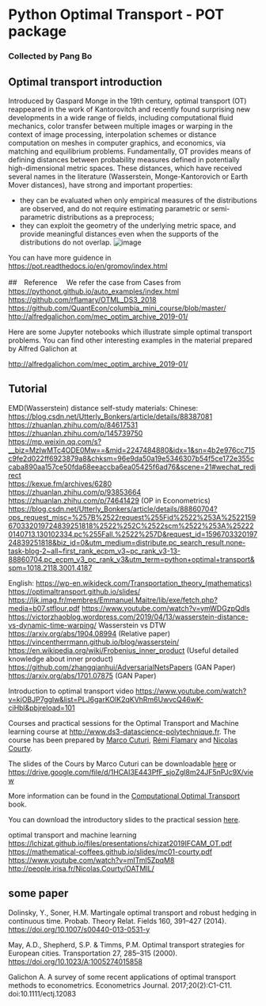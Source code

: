 # Python Optimal Transport - POT package

### Collected by Pang Bo

## Optimal transport introduction
Introduced by Gaspard Monge in the 19th century, optimal transport (OT) reappeared in the work of Kantorovitch and recently found surprising new developments in a wide range of fields, including computational fluid mechanics, color transfer between multiple images or warping in the context of image processing, interpolation schemes or distance computation on meshes in computer graphics, and economics, via matching and equilibrium problems. Fundamentally, OT provides means of defining distances between probability measures defined in potentially high-dimensional metric spaces. These distances, which have received several names in the literature (Wasserstein, Monge-Kantorovich or Earth Mover distances), have strong and important properties:   
- they can be evaluated when only empirical measures of the distributions are observed, and do not require estimating parametric or semi-parametric distributions as a preprocess;   
- they can exploit the geometry of the underlying metric space, and provide meaningful distances even when the supports of the distributions do not overlap.
![image](https://github.com/Pangbo15/SIQEF-RA-2020/blob/master/SIQEF%20Assignment/pot/POT%20Intro.png)

You can have more guidence in 
https://pot.readthedocs.io/en/gromov/index.html


##　Reference　
We refer the case from Cases from
https://pythonot.github.io/auto_examples/index.html
https://github.com/rflamary/OTML_DS3_2018
https://github.com/QuantEcon/columbia_mini_course/blob/master/
http://alfredgalichon.com/mec_optim_archive_2019-01/


Here are some Jupyter notebooks which illustrate simple optimal transport problems. You can find other interesting examples in the material prepared by Alfred Galichon at

http://alfredgalichon.com/mec_optim_archive_2019-01/


## Tutorial

EMD(Wasserstein) distance self-study materials:
Chinese:
https://blog.csdn.net/Utterly_Bonkers/article/details/88387081 
https://zhuanlan.zhihu.com/p/84617531   
https://zhuanlan.zhihu.com/p/145739750    
https://mp.weixin.qq.com/s?__biz=MzIwMTc4ODE0Mw==&mid=2247484880&idx=1&sn=4b2e976cc715c9fe2d022ff6923879a8&chksm=96e9da50a19e5346307b54f5ce172e355ccaba890aa157ce50fda68eeaccba6ea05425f6ad76&scene=21#wechat_redirect  
https://kexue.fm/archives/6280  
https://zhuanlan.zhihu.com/p/93853664 
https://zhuanlan.zhihu.com/p/74641429   (OP in Econometrics) 
https://blog.csdn.net/Utterly_Bonkers/article/details/88860704?ops_request_misc=%257B%2522request%255Fid%2522%253A%2522159670332019724839251818%2522%252C%2522scm%2522%253A%252220140713.130102334.pc%255Fall.%2522%257D&request_id=159670332019724839251818&biz_id=0&utm_medium=distribute.pc_search_result.none-task-blog-2~all~first_rank_ecpm_v3~pc_rank_v3-13-88860704.pc_ecpm_v3_pc_rank_v3&utm_term=python+optimal+transport&spm=1018.2118.3001.4187


English:
https://wp-en.wikideck.com/Transportation_theory_(mathematics)
https://optimaltransport.github.io/slides/
https://ljk.imag.fr/membres/Emmanuel.Maitre/lib/exe/fetch.php?media=b07.stflour.pdf
https://www.youtube.com/watch?v=ymWDGzpQdls
https://victorzhaoblog.wordpress.com/2019/04/13/wasserstein-distance-vs-dynamic-time-warping/   Wasserstein vs DTW
https://arxiv.org/abs/1904.08994    (Relative paper)
https://vincentherrmann.github.io/blog/wasserstein/
https://en.wikipedia.org/wiki/Frobenius_inner_product  (Useful detailed knowledge about inner product)
https://github.com/zhangqianhui/AdversarialNetsPapers  (GAN Paper)
https://arxiv.org/abs/1701.07875    (GAN Paper)


Introduction to optimal transport video
https://www.youtube.com/watch?v=kjOBJP7gglw&list=PLJ6garKOlK2qKVhRm6UwvcQ46wK-ciHbl&pbjreload=101

Courses and practical sessions for the Optimal Transport and Machine learning course at http://www.ds3-datascience-polytechnique.fr.
The course has been prepared by [Marco Cuturi](http://marcocuturi.net/),
 [Rémi Flamary](http://remi.flamary.com/) and [Nicolas Courty](http://people.irisa.fr/Nicolas.Courty/).

The slides of the Cours by Marco Cuturi can be downloadable [here](https://www.dropbox.com/s/3kuqnhmf2q0dzjq/mlss18_argentina.pdf?dl=0)   or
https://drive.google.com/file/d/1HCAI3E443PfF_sjoZgl8m24JF5nPJc9X/view


More information can be found in the [Computational Optimal Transport](https://arxiv.org/pdf/1803.00567.pdf) book.


You can download the introductory slides to the practical session [here](https://remi.flamary.com/cours/otml/OTML_TPDS3_2018.pdf).

optimal transport and machine learning
https://lchizat.github.io/files/presentations/chizat2019IFCAM_OT.pdf
https://mathematical-coffees.github.io/slides/mc01-courty.pdf
https://www.youtube.com/watch?v=mITml5ZpqM8
http://people.irisa.fr/Nicolas.Courty/OATMIL/


## some paper
Dolinsky, Y., Soner, H.M. Martingale optimal transport and robust hedging in continuous time. Probab. Theory Relat. Fields 160, 391–427 (2014). https://doi.org/10.1007/s00440-013-0531-y

May, A.D., Shepherd, S.P. & Timms, P.M. Optimal transport strategies for European cities. Transportation 27, 285–315 (2000). https://doi.org/10.1023/A:1005274015858

Galichon A. A survey of some recent applications of optimal transport methods to econometrics. Econometrics Journal. 2017;20(2):C1-C11. doi:10.1111/ectj.12083
